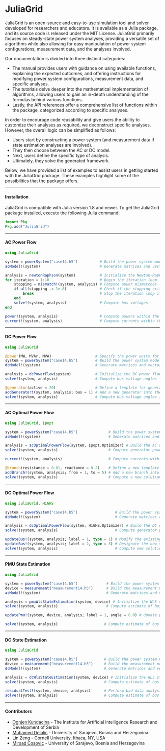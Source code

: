 JuliaGrid
=============

JuliaGrid is an open-source and easy-to-use simulation tool and solver developed for researchers and educators. It is available as a Julia package, and its source code is released under the MIT License. JuliaGrid primarily focuses on steady-state power system analyses, providing a versatile set of algorithms while also allowing for easy manipulation of power system configurations, measurement data, and the analyses involved.

Our documentation is divided into three distinct categories: 
* The manual provides users with guidance on using available functions, explaining the expected outcomes, and offering instructions for modifying power system configurations, measurement data, and specific analyses. 
* The tutorials delve deeper into the mathematical implementation of algorithms, allowing users to gain an in-depth understanding of the formulas behind various functions. 
* Lastly, the API references offer a comprehensive list of functions within the package, categorized according to specific analyses.

In order to encourage code reusability and give users the ability to customize their analyses as required, we deconstruct specific analyses. However, the overall logic can be simplified as follows: 
* Users start by constructing a power system (and measurement data if state estimation analyses are involved).
* They then choose between the AC or DC model.
* Next, users define the specific type of analysis. 
* Ultimately, they solve the generated framework.

Below, we have provided a list of examples to assist users in getting started with the JuliaGrid package. These examples highlight some of the possibilities that the package offers.

---

#### Installation
JuliaGrid is compatible with Julia version 1.8 and newer. To get the JuliaGrid package installed, execute the following Julia command:
```julia
import Pkg
Pkg.add("JuliaGrid")
```

---

#### AC Power Flow
```julia
using JuliaGrid

system = powerSystem("case14.h5")          # Build the power system model
acModel!(system)                           # Generate matrices and vectors in the AC model

analysis = newtonRaphson(system)           # Initialize the Newton-Raphson method
for iteration = 1:10                       # Begin the iteration loop
    stopping = mismatch!(system, analysis) # Compute power mismatches
    if all(stopping .< 1e-8)               # Check if the stopping criterion is met
        break                              # Stop the iteration loop if the criterion is met
    end
    solve!(system, analysis)               # Compute bus voltages
end

power!(system, analysis)                   # Compute powers within the power system
current!(system, analysis)                 # Compute currents within the power system
```

---

#### DC Power Flow
```julia
using JuliaGrid

@power(MW, MVAr, MVA)                    # Specify the power units for input data
system = powerSystem("case14.h5")        # Build the power system model
dcModel!(system)                         # Generate matrices and vectors in the DC model

analysis = dcPowerFlow(system)           # Initialize the DC power flow analysis
solve!(system, analysis)                 # Compute bus voltage angles

@generator(active = 20)                  # Define a template for generators
addGenerator!(system, analysis; bus = 1) # Add a new generator into the power system
solve!(system, analysis)                 # Compute bus voltage angles in the updated setup
```

---

#### AC Optimal Power Flow
```julia
using JuliaGrid, Ipopt

system = powerSystem("case14.h5")              # Build the power system model
acModel!(system)                               # Generate matrices and vectors in the AC model

analysis = acOptimalPowerFlow(system, Ipopt.Optimizer) # Build the AC optimal power flow model
solve!(system, analysis)                       # Compute generator powers and bus voltages

current!(system, analysis)                     # Compute currents within the power system

@branch(resistance = 0.01, reactance = 0.2)    # Define a new template for branches
addBranch!(system, analysis; from = 1, to = 5) # Add a new branch into the power system
solve!(system, analysis)                       # Compute a new solution in the updated setup
```

---

#### DC Optimal Power Flow
```julia
using JuliaGrid, HiGHS

system = powerSystem("case14.h5")                 # Build the power system model
dcModel!(system)                                  # Generate matrices and vectors in DC model

analysis = dcOptimalPowerFlow(system, HiGHS.Optimizer) # Build the DC optimal power flow model
solve!(system, analysis)                          # Compute generator powers and bus voltages

updateBus!(system, analysis; label = 1, type = 1) # Modify the existing bus
updateBus!(system, analysis; label = 2, type = 3) # Designate the new slack bus
solve!(system, analysis)                          # Compute new solution in the updated setup
```

---

#### PMU State Estimation
```julia
using JuliaGrid

system = powerSystem("case14.h5")             # Build the power system model
device = measurement("measurement14.h5")      # Build the measurement model
acModel!(system)                              # Generate matrices and vectors in the AC model

analysis = pmuWlsStateEstimation(system, device) # Initialize the WLS state estimation model
solve!(system, analysis)                      # Compute estimate of bus voltages

updatePmu!(system, device, analysis; label = 1, angle = 0.0) # Update phasor measurement 

solve!(system, analysis)                     # Compute estimate of bus voltages
```

---

#### DC State Estimation
```julia
using JuliaGrid

system = powerSystem("case14.h5")            # Build the power system model
device = measurement("measurement14.h5")     # Build the measurement model
dcModel!(system)                             # Generate matrices and vectors in DC model

analysis = dcWlsStateEstimation(system, device) # Initialize the WLS state estimation model
solve!(system, analysis)                     # Compute estimate of bus voltage angles

residualTest!(system, device, analysis)      # Perform bad data analysis and remove outlier 
solve!(system, analysis)                     # Compute estimate of bus voltage angles
```

---


#### Contributors
 - [Ognjen Kundacina](https://www.linkedin.com/in/ognjen-kundacina-machine-learning-guy/) - The Institute for Artificial Intelligence Research and Development of Serbia
 - [Muhamed Delalic](https://www.linkedin.com/in/muhameddelalic/) - University of Sarajevo, Bosnia and Herzegovina
 - Lin Zeng - Cornell University, Ithaca, NY, USA
 - [Mirsad Cosovic](https://www.linkedin.com/in/mirsad-cosovic-5a4972a9/) - University of Sarajevo, Bosnia and Herzegovina
